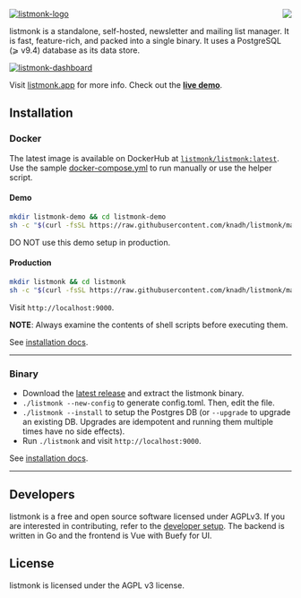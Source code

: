 <a href="https://zerodha.tech"><img src="https://zerodha.tech/static/images/github-badge.svg" align="right" /></a>

[![listmonk-logo](https://user-images.githubusercontent.com/547147/134940003-1de03d83-8c7b-459b-8056-baa8d5f3b448.png)](https://listmonk.app)

listmonk is a standalone, self-hosted, newsletter and mailing list manager. It is fast, feature-rich, and packed into a single binary. It uses a PostgreSQL (⩾ v9.4) database as its data store.

[![listmonk-dashboard](https://user-images.githubusercontent.com/547147/134939475-e0391111-f762-44cb-b056-6cb0857755e3.png)](https://listmonk.app)

Visit [listmonk.app](https://listmonk.app) for more info. Check out the [**live demo**](https://demo.listmonk.app).

## Installation

### Docker

The latest image is available on DockerHub at [`listmonk/listmonk:latest`](https://hub.docker.com/r/listmonk/listmonk/tags?page=1&ordering=last_updated&name=latest). Use the sample [docker-compose.yml](https://github.com/knadh/listmonk/blob/master/docker-compose.yml) to run manually or use the helper script. 

#### Demo

```bash
mkdir listmonk-demo && cd listmonk-demo
sh -c "$(curl -fsSL https://raw.githubusercontent.com/knadh/listmonk/master/install-demo.sh)"
```

DO NOT use this demo setup in production.

#### Production

```bash
mkdir listmonk && cd listmonk
sh -c "$(curl -fsSL https://raw.githubusercontent.com/knadh/listmonk/master/install-prod.sh)"
```
Visit `http://localhost:9000`.

**NOTE**: Always examine the contents of shell scripts before executing them.

See [installation docs](https://listmonk.app/docs/installation).

__________________

### Binary
- Download the [latest release](https://github.com/knadh/listmonk/releases) and extract the listmonk binary.
- `./listmonk --new-config` to generate config.toml. Then, edit the file.
- `./listmonk --install` to setup the Postgres DB (or `--upgrade` to upgrade an existing DB. Upgrades are idempotent and running them multiple times have no side effects).
- Run `./listmonk` and visit `http://localhost:9000`.

See [installation docs](https://listmonk.app/docs/installation).
__________________


## Developers
listmonk is a free and open source software licensed under AGPLv3. If you are interested in contributing, refer to the [developer setup](https://listmonk.app/docs/developer-setup). The backend is written in Go and the frontend is Vue with Buefy for UI. 


## License
listmonk is licensed under the AGPL v3 license.
